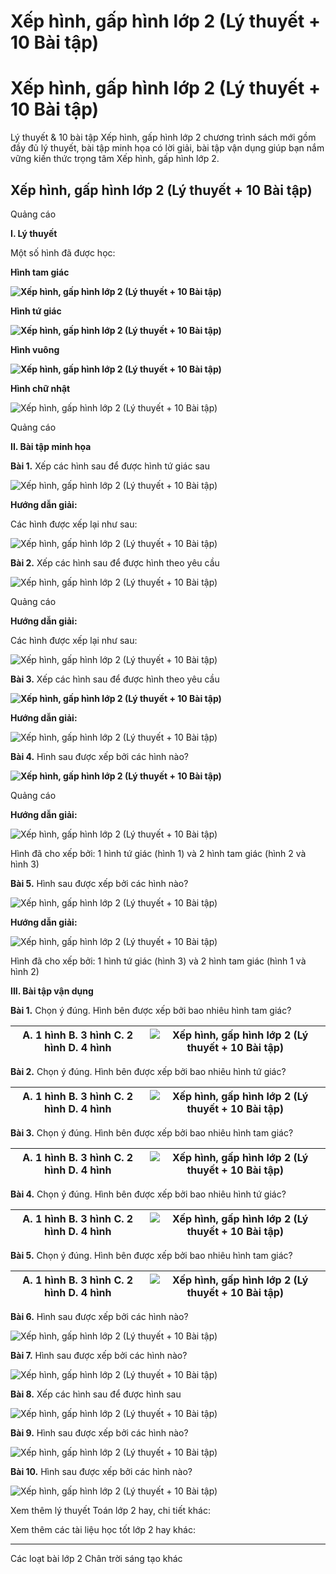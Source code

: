 # Xếp hình, gấp hình lớp 2 (Lý thuyết + 10 Bài tập)

# Xếp hình, gấp hình lớp 2 (Lý thuyết + 10 Bài tập)

Lý thuyết & 10 bài tập Xếp hình, gấp hình lớp 2 chương trình sách mới gồm đầy đủ lý thuyết, bài tập minh họa có lời giải, bài tập vận dụng giúp bạn nắm vững kiến thức trọng tâm Xếp hình, gấp hình lớp 2.

## Xếp hình, gấp hình lớp 2 (Lý thuyết + 10 Bài tập)

Quảng cáo

**I. Lý thuyết**

Một số hình đã được học:

**Hình tam giác**

**![Xếp hình, gấp hình lớp 2 \(Lý thuyết + 10 Bài tập\)](https://vietjack.com/toan-2-chan-troi/images/ly-thuyet-xep-hinh-gap-hinh-235743.PNG)**

**Hình tứ giác**

**![Xếp hình, gấp hình lớp 2 \(Lý thuyết + 10 Bài tập\)](https://vietjack.com/toan-2-chan-troi/images/ly-thuyet-xep-hinh-gap-hinh-235744.PNG)**

**Hình vuông**

**![Xếp hình, gấp hình lớp 2 \(Lý thuyết + 10 Bài tập\)](https://vietjack.com/toan-2-chan-troi/images/ly-thuyet-xep-hinh-gap-hinh-235745.PNG)**

**Hình chữ nhật**

![Xếp hình, gấp hình lớp 2 \(Lý thuyết + 10 Bài tập\)](https://vietjack.com/toan-2-chan-troi/images/ly-thuyet-xep-hinh-gap-hinh-235746.PNG)

Quảng cáo

**II. Bài tập minh họa**

**Bài 1.** Xếp các hình sau để được hình tứ giác sau

![Xếp hình, gấp hình lớp 2 \(Lý thuyết + 10 Bài tập\)](https://vietjack.com/toan-2-chan-troi/images/ly-thuyet-xep-hinh-gap-hinh-235747.PNG)

**Hướng dẫn giải:**

Các hình được xếp lại như sau:

![Xếp hình, gấp hình lớp 2 \(Lý thuyết + 10 Bài tập\)](https://vietjack.com/toan-2-chan-troi/images/ly-thuyet-xep-hinh-gap-hinh-235748.PNG)

**Bài 2.** Xếp các hình sau để được hình theo yêu cầu

![Xếp hình, gấp hình lớp 2 \(Lý thuyết + 10 Bài tập\)](https://vietjack.com/toan-2-chan-troi/images/ly-thuyet-xep-hinh-gap-hinh-235749.PNG)

Quảng cáo

**Hướng dẫn giải:**

Các hình được xếp lại như sau:

![Xếp hình, gấp hình lớp 2 \(Lý thuyết + 10 Bài tập\)](https://vietjack.com/toan-2-chan-troi/images/ly-thuyet-xep-hinh-gap-hinh-235750.PNG)

**Bài 3.** Xếp các hình sau để được hình theo yêu cầu

**![Xếp hình, gấp hình lớp 2 \(Lý thuyết + 10 Bài tập\)](https://vietjack.com/toan-2-chan-troi/images/ly-thuyet-xep-hinh-gap-hinh-235751.PNG)**

**Hướng dẫn giải:**

![Xếp hình, gấp hình lớp 2 \(Lý thuyết + 10 Bài tập\)](https://vietjack.com/toan-2-chan-troi/images/ly-thuyet-xep-hinh-gap-hinh-235752.PNG)

**Bài 4.** Hình sau được xếp bởi các hình nào?

**![Xếp hình, gấp hình lớp 2 \(Lý thuyết + 10 Bài tập\)](https://vietjack.com/toan-2-chan-troi/images/ly-thuyet-xep-hinh-gap-hinh-235753.PNG)**

Quảng cáo

**Hướng dẫn giải:**

![Xếp hình, gấp hình lớp 2 \(Lý thuyết + 10 Bài tập\)](https://vietjack.com/toan-2-chan-troi/images/ly-thuyet-xep-hinh-gap-hinh-235754.PNG)

Hình đã cho xếp bởi: 1 hình tứ giác (hình 1) và 2 hình tam giác (hình 2 và hình 3)

**Bài 5.** Hình sau được xếp bởi các hình nào?

![Xếp hình, gấp hình lớp 2 \(Lý thuyết + 10 Bài tập\)](https://vietjack.com/toan-2-chan-troi/images/ly-thuyet-xep-hinh-gap-hinh-235755.PNG)

**Hướng dẫn giải:**

![Xếp hình, gấp hình lớp 2 \(Lý thuyết + 10 Bài tập\)](https://vietjack.com/toan-2-chan-troi/images/ly-thuyet-xep-hinh-gap-hinh-235756.PNG)

Hình đã cho xếp bởi: 1 hình tứ giác (hình 3) và 2 hình tam giác (hình 1 và hình 2)

**III. Bài tập vận dụng**

**Bài 1.** Chọn ý đúng. Hình bên được xếp bởi bao nhiêu hình tam giác?

**A.** 1 hình **B.** 3 hình **C.** 2 hình **D.** 4 hình | ![Xếp hình, gấp hình lớp 2 \(Lý thuyết + 10 Bài tập\)](https://vietjack.com/toan-2-chan-troi/images/ly-thuyet-xep-hinh-gap-hinh-235757.PNG)  
---|---  
  
**Bài 2.** Chọn ý đúng. Hình bên được xếp bởi bao nhiêu hình tứ giác?

**A.** 1 hình **B.** 3 hình **C.** 2 hình **D.** 4 hình | ![Xếp hình, gấp hình lớp 2 \(Lý thuyết + 10 Bài tập\)](https://vietjack.com/toan-2-chan-troi/images/ly-thuyet-xep-hinh-gap-hinh-235759.PNG)  
---|---  
  
**Bài 3.** Chọn ý đúng. Hình bên được xếp bởi bao nhiêu hình tam giác?

**A.** 1 hình **B.** 3 hình **C.** 2 hình **D.** 4 hình | ![Xếp hình, gấp hình lớp 2 \(Lý thuyết + 10 Bài tập\)](https://vietjack.com/toan-2-chan-troi/images/ly-thuyet-xep-hinh-gap-hinh-235760.PNG)  
---|---  
  
**Bài 4.** Chọn ý đúng. Hình bên được xếp bởi bao nhiêu hình tứ giác?

**A.** 1 hình **B.** 3 hình **C.** 2 hình **D.** 4 hình | ![Xếp hình, gấp hình lớp 2 \(Lý thuyết + 10 Bài tập\)](https://vietjack.com/toan-2-chan-troi/images/ly-thuyet-xep-hinh-gap-hinh-235761.PNG)  
---|---  
  
**Bài 5.** Chọn ý đúng. Hình bên được xếp bởi bao nhiêu hình tam giác?

**A.** 1 hình **B.** 3 hình **C.** 2 hình **D.** 4 hình | ![Xếp hình, gấp hình lớp 2 \(Lý thuyết + 10 Bài tập\)](https://vietjack.com/toan-2-chan-troi/images/ly-thuyet-xep-hinh-gap-hinh-235762.PNG)  
---|---  
  
**Bài 6.** Hình sau được xếp bởi các hình nào?

![Xếp hình, gấp hình lớp 2 \(Lý thuyết + 10 Bài tập\)](https://vietjack.com/toan-2-chan-troi/images/ly-thuyet-xep-hinh-gap-hinh-235763.PNG)

**Bài 7.** Hình sau được xếp bởi các hình nào?

![Xếp hình, gấp hình lớp 2 \(Lý thuyết + 10 Bài tập\)](https://vietjack.com/toan-2-chan-troi/images/ly-thuyet-xep-hinh-gap-hinh-235764.PNG)

**Bài 8.** Xếp các hình sau để được hình sau

![Xếp hình, gấp hình lớp 2 \(Lý thuyết + 10 Bài tập\)](https://vietjack.com/toan-2-chan-troi/images/ly-thuyet-xep-hinh-gap-hinh-235765.PNG)

**Bài 9.** Hình sau được xếp bởi các hình nào?

![Xếp hình, gấp hình lớp 2 \(Lý thuyết + 10 Bài tập\)](https://vietjack.com/toan-2-chan-troi/images/ly-thuyet-xep-hinh-gap-hinh-235766.PNG)

**Bài 10.** Hình sau được xếp bởi các hình nào?

![Xếp hình, gấp hình lớp 2 \(Lý thuyết + 10 Bài tập\)](https://vietjack.com/toan-2-chan-troi/images/ly-thuyet-xep-hinh-gap-hinh-235767.PNG)

Xem thêm lý thuyết Toán lớp 2 hay, chi tiết khác:

Xem thêm các tài liệu học tốt lớp 2 hay khác:

* * *

Các loạt bài lớp 2 Chân trời sáng tạo khác
